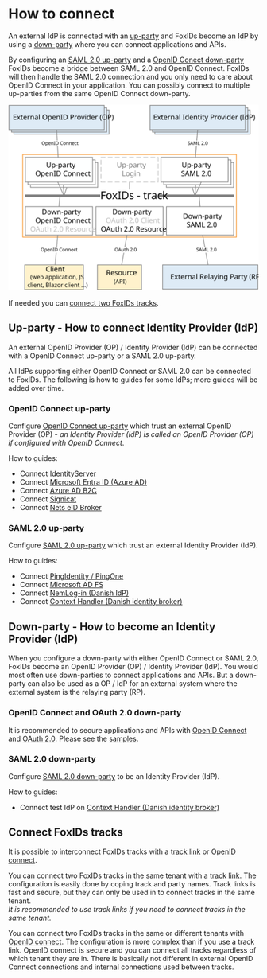 ﻿# How to connect

An external IdP is connected with an [up-party](parties.md#up-party) and FoxIDs become an IdP by using a [down-party](parties.md#down-party) where you can connect applications and APIs.

By configuring an [SAML 2.0 up-party](up-party-saml-2.0.md) and a [OpenID Conect down-party](down-party-oidc.md) FoxIDs become a bridge between SAML 2.0 and OpenID Connect. 
FoxIDs will then handle the SAML 2.0 connection and you only need to care about OpenID Connect in your application. You can possibly connect to multiple up-parties from the same OpenID Connect down-party.

![How to connect with up-parties and down-parties](images/how-to-connect.svg)

If needed you can [connect two FoxIDs tracks](#connect-foxids-tracks).

## Up-party - How to connect Identity Provider (IdP)

An external OpenID Provider (OP) / Identity Provider (IdP) can be connected with a OpenID Connect up-party or a SAML 2.0 up-party.

All IdPs supporting either OpenID Connect or SAML 2.0 can be connected to FoxIDs. The following is how to guides for some IdPs; more guides will be added over time.

### OpenID Connect up-party

Configure [OpenID Connect up-party](up-party-oidc.md) which trust an external OpenID Provider (OP) - *an Identity Provider (IdP) is called an OpenID Provider (OP) if configured with OpenID Connect*.

How to guides:

- Connect [IdentityServer](up-party-howto-oidc-identityserver.md)
- Connect [Microsoft Entra ID (Azure AD)](up-party-howto-oidc-azure-ad.md) 
- Connect [Azure AD B2C](up-party-howto-oidc-azure-ad-b2c.md) 
- Connect [Signicat](up-party-howto-oidc-signicat.md)
- Connect [Nets eID Broker](up-party-howto-oidc-nets-eid-broker.md)

### SAML 2.0 up-party

Configure [SAML 2.0 up-party](up-party-saml-2.0.md) which trust an external Identity Provider (IdP).

How to guides:

- Connect [PingIdentity / PingOne](up-party-howto-saml-2.0-pingone.md)
- Connect [Microsoft AD FS](up-party-howto-saml-2.0-adfs.md)
- Connect [NemLog-in (Danish IdP)](up-party-howto-saml-2.0-nemlogin.md)
- Connect [Context Handler (Danish identity broker)](howto-saml-2.0-context-handler.md)

## Down-party - How to become an Identity Provider (IdP)
When you configure a down-party with either OpenID Connect or SAML 2.0, FoxIDs become an OpenID Provider (OP) / Identity Provider (IdP). 
You would most often use down-parties to connect applications and APIs. But a down-party can also be used as a OP / IdP for an external system where the external system is the relaying party (RP). 

### OpenID Connect and OAuth 2.0 down-party
It is recommended to secure applications and APIs with [OpenID Connect](down-party-oidc.md) and [OAuth 2.0](down-party-oauth-2.0.md). Please see the [samples](samples.md).

### SAML 2.0 down-party

Configure [SAML 2.0 down-party](down-party-saml-2.0.md) to be an Identity Provider (IdP).

How to guides:

- Connect test IdP on [Context Handler (Danish identity broker)](howto-saml-2.0-context-handler.md)


## Connect FoxIDs tracks

It is possible to interconnect FoxIDs tracks with a [track link](howto-tracklink-foxids.md) or [OpenID connect](howto-oidc-foxids.md).

You can connect two FoxIDs tracks in the same tenant with a [track link](howto-tracklink-foxids.md). The configuration is easily done by coping track and party names. 
Track links is fast and secure, but they can only be used in to connect tracks in the same tenant.  
*It is recommended to use track links if you need to connect tracks in the same tenant.*

You can connect two FoxIDs tracks in the same or different tenants with [OpenID connect](howto-oidc-foxids.md). The configuration is more complex than if you use a track link. 
OpenID connect is secure and you can connect all tracks regardless of which tenant they are in. There is basically not different in external OpenID Connect connections and internal connections used between tracks.